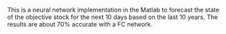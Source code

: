 This is a neural network implementation in the Matlab to forecast the state of the objective stock for the next 10 days based on the last 10 years. The results are about 70% accurate with a FC network.

